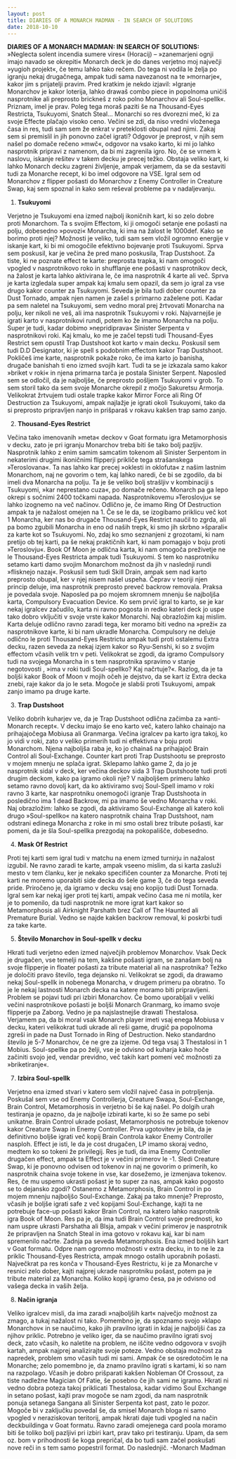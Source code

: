 ```yaml
---
layout: post
title: DIARIES OF A MONARCH MADMAN - IN SEARCH OF SOLUTIONS
date: 2018-10-10
---
```

**DIARIES OF A MONARCH MADMAN:
IN SEARCH OF SOLUTIONS:**
»Neglecta solent incendia sumere vires« (Horacij) – »zanemarjeni ognji imajo navado se okrepiti«
Monarch deck je do danes verjetno moj največji »yugioh projekt«, če temu lahko tako rečem. Do tega ni vodila le želja po igranju nekaj drugačnega, ampak tudi sama navezanost na te »mornarje«, kakor jim s prijatelji pravim.
Pred kratkim je nekdo izjavil: »Igranje Monarchov je kakor loterija, lahko drawaš combo piece in popolnoma uničiš nasprotnike ali preprosto brickneš z roko polno Monarchov ali Soul-spellk«. Priznam, imel je prav. Poleg tega moraš paziti še na Thousand-Eyes Restricta, Tsukuyomi, Snatch Steal... Monarchi so res dvorezni meč, ki za svoje Effecte plačajo visoko ceno. Večini se zdi, da niso vredni vloženega časa in res, tudi sam sem že enkrat v preteklosti obupal nad njimi. Zakaj sem si premislil in jih ponovno začel igrati?
Odgovor je preprost, v njih sem našel po domače rečeno »mwč«, odgovor na vsako karto, ki mi jo lahko nasprotnik pripravi z namenom, da bi mi zagrenila igro.
No, če se vrnem k naslovu, iskanje rešitev v takem decku je precej težko. Obstaja veliko kart, ki lahko Monarch decku zagreni življenje, ampak verjamem, da se da sestaviti tudi za Monarche recept, ki bo imel odgovore na VSE. Igral sem od Monarchov z flipper pošasti do Monarchov z Enemy Controller in Creature Swap, kaj sem spoznal in kako sem reševal probleme pa v nadaljevanju.

1. **Tsukuyomi**

Verjetno je Tsukuyomi ena izmed najbolj ikoničnih kart, ki so zelo dobre proti Monarchom. Ta s svojim Effectom, ki ji omogoči setanje ene pošasti na polju, dobesedno »povozi« Monarcha, ki ima na žalost le 1000def. Kako se borimo proti njej? Možnosti je veliko, tudi sam sem vložil ogromno energije v iskanje kart, ki bi mi omogočile efektivno bojevanje proti Tsukuyomi. Sprva sem poskusil, kar je večina že pred mano poskusila, Trap Dustshoot. Za tiste, ki ne poznate effect te karte: preprosta trapka, ki nam omogoči vpogled v nasprotnikovo roko in shufflanje ene pošasti v nasprotnikov deck, na žalost je karta lahko aktivirana le, če ima nasprotnik 4 karte ali več. Sprva je karta izgledala super ampak kaj kmalu sem opazil, da sem jo igral za vse drugo kakor counter za Tsukuyomi. Seveda je bila tudi dober counter za Dust Tornado, ampak njen namen je zašel s primarno zaželene poti. Kadar pa sem naletel na Tsukuyomi, sem vedno moral prej žrtvovati Monarcha na polju, ker nikoli ne veš, ali ima nasprotnik Tsukuyomi v roki. Najvarnejše je igrati karto v nasprotnikovi rundi, potem ko že imamo Monarcha na polju. Super je tudi, kadar dobimo »nepridiprava« Sinister Serpenta v nasprotnikovi roki. Kaj kmalu, ko me je začel tepsti tudi Thousand-Eyes Restrict sem opustil Trap Dustshoot kot karto v main decku. Poskusil sem tudi D.D Designator, ki je spell s podobnim effectom kakor Trap Dustshoot. Pokličeš ime karte, nasprotnik pokaže roko, če ima karto jo banisha, drugače banishah ti eno izmed svojih kart. Tudi ta se je izkazala samo kakor »briket v roki« in njena primarna tarča je postala Sinister Serpent.
Naposled sem se odločil, da je najboljše, če preprosto pošljem Tsukuyomi v grob. To sem storil tako da sem svoje Monarche okrepil z močjo Sakuretsu Armorja.
Velikokrat žrtvujem tudi ostale trapke kakor Mirror Force ali Ring Of Destruction za Tsukuyomi, ampak najlažje je igrati okoli Tsukuyomi, tako da si preprosto pripravljen nanjo in prišparaš v rokavu kakšen trap samo zanjo.

2. **Thousand-Eyes Restrict**

Večina tako imenovanih »meta« deckov v Goat formatu igra Metamorphosis v decku, zato je pri igranju Monarchov treba biti še tako bolj pazljiv. Nasprotnik lahko z enim samim samcatim tokenom ali Sinister Serpentom in nekaterimi drugimi ikoničnimi flipperji prikliče tega strašanskega »Teroslovana«.
Ta nas lahko kar precej »oklesti in oklofuta« z našim lastnim Monarchom, naj ne govorim o tem, kaj lahko naredi, če bi se zgodilo, da bi imeli dva Monarcha na polju. Ta je še veliko bolj strašljiv v kombinaciji s Tsukuyomi, »kar neprestano cuza«, po domače rečeno. Monarch pa ga lepo okrepi s sočnimi 2400 točkami napada.
Nasprotnikovemu »Teroslovju« se lahko izognemo na več načinov. Odlično je, če imamo Ring Of Destruction ampak ta je nažalost omejen na 1. Če se le da, se izogibamo priklicu več kot 1 Monarcha, ker nas bo drugače Thousand-Eyes Restrict naučil to zgrda, ali pa bomo zgubili Monarcha in eno od naših trepk, ki smo jih skrbno »šparali« za karte kot so Tsukuyomi.
No, zdaj ko smo seznanjeni z grozotami, ki nam pretijo ob tej karti, pa še nekaj praktičnih kart, ki nam pomagajo v boju proti »Teroslovju«. Book Of Moon je odlična karta, ki nam omogoča preživetje ne le Thousand-Eyes Restricta ampak tudi Tsukuyomi. S tem ko nasprotniku setamo karti damo svojim Monarchom možnost da jih v naslednji rundi »flisknejo nazaj«.
Poskusil sem tudi Skill Drain, ampak sem nad karto preprosto obupal, ker v njej nisem našel uspeha. Čeprav v teoriji njen princip deluje, ima nasprotnik preprosto preveč backrow removala. Praksa je povedala svoje.
Naposled pa po mojem skromnem mnenju še najboljša karta, Compulsory Evacuation Device. Ko sem prvič igral to karto, se je kar nekaj igralcev začudilo, karta ni ravno pogosta in redko kateri deck jo uspe tako dobro vključiti v svoje vrste kakor Monarchi. Naj obrazložim kaj mislim. Karta deluje odlično ravno zaradi tega, ker moramo biti vedno na »preži« za nasprotnikove karte, ki bi nam ukradle Monarcha. Compulsory ne deluje odlično le proti Thousand-Eyes Restrictu ampak tudi proti ostalemu Extra decku, razen seveda za nekaj izjem kakor so Ryu-Senshi, ki so z svojim effectom včasih velik trn v peti. Velikokrat se zgodi, da igramo Compulsory tudi na svojega Monarcha in s tem nasprotnika spravimo v stanje negotovosti , »ima v roki tudi Soul-spellko? Kaj načrtuje?«. Razlog, da je ta boljši kakor Book of Moon v mojih očeh je dejstvo, da se kart iz Extra decka znebi, raje kakor da jo le seta. Mogoče je slabši proti Tsukuyomi, ampak zanjo imamo pa druge karte.

3. **Trap Dustshoot**

Veliko dobrih kuharjev ve, da je Trap Dustshoot odlična začimba za »anti-Monarch recept«. V decku imajo še eno karto več, katero lahko chainajo na prihajajočega Mobiusa ali Granmarga. Večina igralcev pa karto igra takoj, ko jo vidi v roki, zato v veliko primerih tudi ni effektivna v boju proti Monarchom. Njena najboljša raba je, ko jo chainaš na prihajajoč Brain Control ali Soul-Exchange. Counter kart proti Trap Dustshootu se preprosto v mojem mnenju ne splača igrat. Sklepamo lahko game 2, da jo je nasprotnik sidal v deck, ker večina deckov sida 3 Trap Dustshoote tudi proti drugim deckom, kako pa igramo okoli nje? V najboljšem primeru lahko setamo ravno dovolj kart, da ko aktiviramo svoj Soul-Spell imamo v roki ravno 3 karte, kar nasprotniku onemogoči igranje Trap Dustshoota in posledično ima 1 dead Backrow, mi pa imamo še vedno Monarcha v roki. Naj obrazložim: lahko se zgodi, da aktiviramo Soul-Exchange ali katero koli drugo »Soul-spellko« na katero nasprotnik chaina Trap Dustshoot, nam odstrani edinega Monarcha z roke in mi smo ostali brez tribute pošasti, kar pomeni, da je šla Soul-spellka prezgodaj na pokopališče, dobesedno.

4. **Mask Of Restrict**

Proti tej karti sem igral tudi v matchu na enem izmed turnirju in nažalost izgubil. Ne ravno zaradi te karte, ampak vseeno mislim, da si karta zasluži mesto v tem članku, ker je nekako specifičen counter za Monarche. Proti tej karti ne moremo uporabiti side decka do šele game 3, če do tega seveda pride. Priročeno je, da igramo v decku vsaj eno kopijo tudi Dust Tornada. Igral sem kar nekaj iger proti tej karti, ampak večino časa me ni motila, ker je to pomenilo, da tudi nasprotnik ne more igrat kart kakor so Metamorphosis ali Airknight Parshath brez Call of The Haunted ali Premature Burial. Vedno se najde kakšen backrow removal, ki poskrbi tudi za take karte.

5. **Število Monarchov in Soul-spellk v decku**

Hkrati tudi verjetno eden izmed največjih problemov Monarchov. Vsak Deck je drugačen, vse temelji na tem, kakšne pošasti igram, se zanašam bolj na svoje flipperje in floater pošasti za tribute material ali na nasprotnika? Težko je določiti pravo število, tega dejansko ni. Velikokrat se zgodi, da drawamo nekaj Soul-spellk in nobenega Monarcha, v drugem primeru pa obratno. To je le nekaj lastnosti Monarch decka na katere moramo biti pripravljeni. Problem se pojavi tudi pri izbiri Monarchov. Če bomo uporabljali v veliki večini nasprotnikove pošasti je boljši Monarch Granmarg, ko imamo svoje flipperje pa Zaborg. Vedno je pa najslastnejše drawati Thestalosa. Verjamem pa, da bi moral vsak Monarch player imeti vsaj enega Mobiusa v decku, kateri velikokrat tudi ukrade ali reši game, drugič pa popolnoma zgreši in pade na Dust Tornado in Ring of Destruction. Neko standardno število je 5-7 Monarchov, če ne gre za izjeme. Od tega vsaj 3 Thestalosi in 1 Mobius. Soul-spellke pa po želji, vse je odvisno od kuharja kako hoče začiniti svojo jed, vendar previdno, več takih kart pomeni več možnosti za »briketiranje«.

7. **Izbira Soul-spellk**

Verjetno ena izmed stvari v katero sem vložil največ časa in potrpljenja. Poskušal sem vse od Enemy Controllerja, Creature Swapa, Soul-Exchange, Brain Control, Metamorphosis in verjetno bi še kaj našel. Po dolgih urah testiranja je opazno, da je najbolje izbirati karte, ki so že same po sebi unikatne. Brain Control ukrade pošast, Metamorphosis ne potrebuje tokenov kakor Creature Swap in Enemy Controller. Prva ugotovitev je bila, da je definitivno boljše igrati več kopij Brain Controla kakor Enemy Controller nasploh. Effect je isti, le da je cost drugačen, LP imamo skoraj vedno, medtem ko so tokeni že privilegij. Res je tudi, da ima Enemy Controller drugačen effect, ampak ta Effect je v večini primerov le -1.
Sledi Creature Swap, ki je ponovno odvisen od tokenov in naj ne govorim o primerih, ko nasprotnik chaina svoje tokene in vse, kar dosežemo, je izmenjava tokenov. Res, če mu uspemo ukrasti pošast je to super za nas, ampak kako pogosto se to dejansko zgodi?
Ostanemo z Metamorphosis, Brain Control in po mojem mnenju najboljšo Soul-Exchange. Zakaj pa tako mnenje? Preprosto, včasih je boljše igrati safe z več kopijami Soul-Exchange, kajti ta ne potrebuje face-up pošasti kakor Brain Control, na katero lahko nasprotnik igra Book of Moon. Res pa je, da ima tudi Brain Control svoje prednosti, ko nam uspre ukrasti Parshatha ali Blsja, ampak v večini primerov je nasprotnik že pripravljen na Snatch Steal in ima gotovo v rokavu kaj, kar bi nam spremenilo načrte. Zadnja pa seveda Metamorphosis. Ena izmed boljših kart v Goat formatu. Odpre nam ogromno možnosti v extra decku, in to ne le za priklic Thousand-Eyes Restricta, ampak mnogo ostalih uporabnih pošasti. Največkrat pa res konča v Thousand-Eyes Restrictu, ki je za Monarche v resnici zelo dober, kajti najprej ukrade nasprotniku pošast, potem pa je tribute material za Monarcha. Koliko kopij igramo česa, pa je odvisno od vašega decka in vaših želja.

8. **Način igranja**

Veliko igralcev misli, da ima zaradi »najboljših kart« največjo možnost za zmago, a tukaj nažalost ni tako. Pomembno je, da spoznamo svojo »klapo Monarchov« in se naučimo, kako jih pravilno igrati in kdaj je najboljši čas za njihov priklic.
Potrebno je veliko iger, da se naučimo pravilno igrati svoj deck, zato včasih, ko naletite na problem, ne iščite vedno odgovora v svojih kartah, ampak najprej analizirajte svoje poteze.
Vedno obstaja možnost za napredek, problem smo včasih tudi mi sami.
Ampak če se osredotočim le na Monarche; zelo pomembno je, da znamo pravilno igrati s kartami, ki so nam na razpolago. Včasih je dobro prišparati kakšen Nobleman Of Crossout, za tiste nadležne Magician Of Fatie, še posebno če jih sami ne igramo. Hkrati ni vedno dobra poteza takoj priklicati Thestalosa, kadar vidimo Soul Exchange in setano pošast, kajti prav mogoče se nam zgodi, da nam nasprotnik ponuja setanega Sangana ali Sinister Serpenta kot past, zato le pozor.
Mogoče bi v zaključku povedal še, da smisel Monarch bloga ni samo vpogled v neraziskovan teritorij, ampak hkrati daje tudi vpogled na način deckbuildinga v Goat formatu. Ravno zaradi omejenega card poola moramo biti še toliko bolj pazljivi pri izbiri kart, prav tako pri testiranju.
Upam, da sem oz. bom v prihodnosti še koga prepričal, da bo tudi sam začel poskušati nove reči in s tem samo popestril format. Do naslednjič.
 -Monarch Madman
